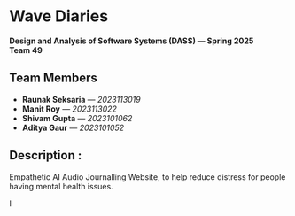 # Wave Diaries  
**Design and Analysis of Software Systems (DASS) — Spring 2025**  
**Team 49**  

## Team Members  
- **Raunak Seksaria** — *2023113019*  
- **Manit Roy** — *2023113022*  
- **Shivam Gupta** — *2023101062*  
- **Aditya Gaur** — *2023101052*  

## Description :
Empathetic AI Audio Journalling Website, to help reduce distress for people having mental health issues.

I